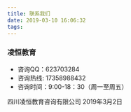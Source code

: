 ```yaml
---
title: 联系我们
date: 2019-03-10 16:06:32
tags:
---
```

### 凌恒教育

* 咨询QQ：623703284
* 咨询热线: 17358988432
* 咨询时间：9:00-18：30（周一至周五）

四川凌恒教育咨询有限公司
2019年3月2日